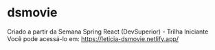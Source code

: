 # dsmovie

Criado a partir da Semana Spring React (DevSuperior) - Trilha Iniciante
Você pode acessá-lo em: https://leticia-dsmovie.netlify.app/
